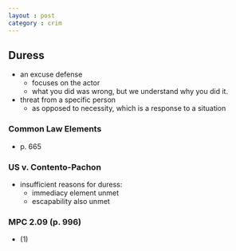 ```yaml
---
layout : post
category : crim
---
```


## Duress
- an excuse defense
	- focuses on the actor
	- what you did was wrong, but we understand why you did it.
- threat from a specific person
	- as opposed to necessity, which is a response to a situation


### Common Law Elements
- p. 665

### US v. Contento-Pachon
- insufficient reasons for duress:
	- immediacy element unmet
	- escapability also unmet

### MPC 2.09 (p. 996)
- (1) 
